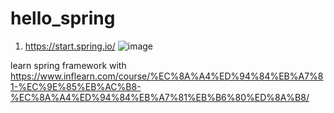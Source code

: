 # hello_spring
1. https://start.spring.io/
![image](https://github.com/user-attachments/assets/adc18624-5db2-4fb5-8095-2be10f831190)

learn spring framework
with https://www.inflearn.com/course/%EC%8A%A4%ED%94%84%EB%A7%81-%EC%9E%85%EB%AC%B8-%EC%8A%A4%ED%94%84%EB%A7%81%EB%B6%80%ED%8A%B8/
